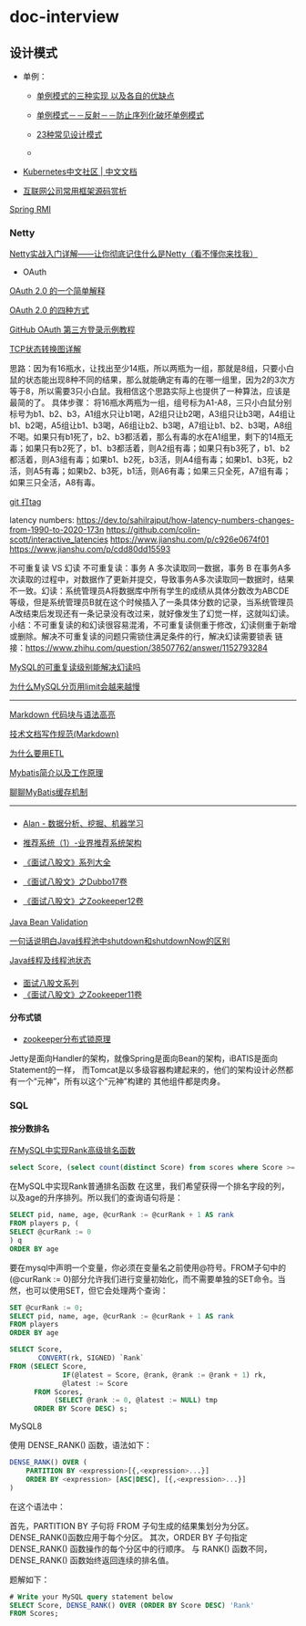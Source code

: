 # doc-interview

## 设计模式

- 单例：
  - [单例模式的三种实现 以及各自的优缺点](https://blog.csdn.net/YECrazy/article/details/79481964)
  - [单例模式－－反射－－防止序列化破坏单例模式](https://www.cnblogs.com/ttylinux/p/6498822.html)


  - [23种常见设计模式](https://github.com/xingshaocheng/architect-awesome/blob/master/README.md#%E5%BA%94%E7%94%A8%E5%9C%BA%E6%99%AF)
  - 


- [Kubernetes中文社区 | 中文文档](http://docs.kubernetes.org.cn/)

- [互联网公司常用框架源码赏析](https://github.com/doocs/source-code-hunter)

[Spring RMI](https://github.com/doocs/source-code-hunter/blob/main/docs/Spring/RMI/Spring-RMI.md)

### Netty
[Netty实战入门详解——让你彻底记住什么是Netty（看不懂你来找我）](https://www.cnblogs.com/nanaheidebk/p/11025362.html)

- OAuth

[OAuth 2.0 的一个简单解释](https://www.ruanyifeng.com/blog/2019/04/oauth_design.html)

[OAuth 2.0 的四种方式](https://www.ruanyifeng.com/blog/2019/04/oauth-grant-types.html)

[GitHub OAuth 第三方登录示例教程](https://www.ruanyifeng.com/blog/2019/04/github-oauth.html)

[TCP状态转换图详解](https://blog.csdn.net/wenqian1991/article/details/40110703)

思路：因为有16瓶水，让找出至少14瓶，所以两瓶为一组，那就是8组，只要小白鼠的状态能出现8种不同的结果，那么就能确定有毒的在哪一组里，因为2的3次方等于8，所以需要3只小白鼠。我相信这个思路实际上也提供了一种算法，应该是最简的了。
具体步骤：
将16瓶水两瓶为一组，组号标为A1-A8，三只小白鼠分别标号为b1、b2、b3，A1组水只让b1喝，A2组只让b2喝，A3组只让b3喝，A4组让b1、b2喝，A5组让b1、b3喝，A6组让b2、b3喝，A7组让b1、b2、b3喝，A8组不喝。如果只有b1死了，b2、b3都活着，那么有毒的水在A1组里，剩下的14瓶无毒；如果只有b2死了，b1、b3都活着，则A2组有毒；如果只有b3死了，b1、b2都活着，则A3组有毒；如果b1、b2死，b3活，则A4组有毒；如果b1、b3死，b2活，则A5有毒；如果b2、b3死，b1活，则A6有毒；如果三只全死，A7组有毒；如果三只全活，A8有毒。

[git 打tag](https://www.jianshu.com/p/cdd80dd15593)


latency numbers:
https://dev.to/sahilrajput/how-latency-numbers-changes-from-1990-to-2020-173n
https://github.com/colin-scott/interactive_latencies
https://www.jianshu.com/p/c926e0674f01
https://www.jianshu.com/p/cdd80dd15593

不可重复读 VS 幻读
不可重复读：事务 A 多次读取同一数据，事务 B 在事务A多次读取的过程中，对数据作了更新并提交，导致事务A多次读取同一数据时，结果不一致。幻读：系统管理员A将数据库中所有学生的成绩从具体分数改为ABCDE等级，但是系统管理员B就在这个时候插入了一条具体分数的记录，当系统管理员A改结束后发现还有一条记录没有改过来，就好像发生了幻觉一样，这就叫幻读。小结：不可重复读的和幻读很容易混淆，不可重复读侧重于修改，幻读侧重于新增或删除。解决不可重复读的问题只需锁住满足条件的行，解决幻读需要锁表
链接：https://www.zhihu.com/question/38507762/answer/1152793284

[MySQL的可重复读级别能解决幻读吗](https://www.cnblogs.com/liyus/p/10556563.html)

[为什么MySQL分页用limit会越来越慢](https://www.jb51.net/article/218042.htm)


---
[Markdown 代码块与语法高亮](https://www.jianshu.com/p/65ab196bef04)

[技术文档写作规范(Markdown)](https://www.jianshu.com/p/3b638180e42c)

[为什么要用ETL](https://zhuanlan.zhihu.com/p/337994072)

[Mybatis简介以及工作原理](https://www.cnblogs.com/leduo-zuul/p/10679367.html)

[聊聊MyBatis缓存机制](https://tech.meituan.com/2018/01/19/mybatis-cache.html)

-----------
#### 
- [Alan - 数据分析、挖掘、机器学习](https://www.zhihu.com/people/ou-min-yang-38)
- [推荐系统（1）-业界推荐系统架构](https://zhuanlan.zhihu.com/p/93183929)
  

- [《面试八股文》系列大全](https://mp.weixin.qq.com/s/xxd_bxgVWIgfB5QIVPfZsQ)
- [《面试八股文》之Dubbo17卷](https://mp.weixin.qq.com/s?__biz=Mzk0MjA4ODcxNQ==&mid=2247498926&idx=1&sn=da6c9a5185fd77b642967f046e85ae4b&chksm=c2cacbcaf5bd42dc66dfed29f35d6ce4bf1a57d3726277143dfffa039d5f3e6aa9809b96f45c&scene=21#wechat_redirect)
- [《面试八股文》之Zookeeper12卷](https://mp.weixin.qq.com/s?__biz=Mzk0MjA4ODcxNQ==&mid=2247499180&idx=1&sn=3574f2c29ab7fa1d8a827761d3769199&chksm=c2cacac8f5bd43dec28430e86a6f22411890d6e4c49bdd68f484eb499d84f1fd102aa21351c5&scene=21#wechat_redirect)

####

[Java Bean Validation](https://mp.weixin.qq.com/s/MTk9ZR7YGPpmcvypTMcjNg)

[一句话说明白Java线程池中shutdown和shutdownNow的区别](https://blog.csdn.net/horero/article/details/77622951)

[Java线程及线程池状态](https://www.cnblogs.com/doit8791/p/9067073.html)


#### 
- [面试八股文系列](https://mp.weixin.qq.com/s/xxd_bxgVWIgfB5QIVPfZsQ)
- [《面试八股文》之Zookeeper11卷](https://www.jianshu.com/p/a7dd76870019)

#### 分布式锁
- [zookeeper分布式锁原理](https://www.jianshu.com/p/5b801509eabb)

Jetty是面向Handler的架构，就像Spring是面向Bean的架构，iBATIS是面向Statement的一样，
而Tomcat是以多级容器构建起来的，他们的架构设计必然都有一个“元神”，所有以这个“元神”构建的
其他组件都是肉身。


### SQL

#### 按分数排名
[在MySQL中实现Rank高级排名函数](https://www.cnblogs.com/bruce1992/p/14019005.html)
```sql
select Score, (select count(distinct Score) from scores where Score >= mq.Score) Rank from scores as mq order by Score desc 
```
在MySQL中实现Rank普通排名函数
在这里，我们希望获得一个排名字段的列，以及age的升序排列。所以我们的查询语句将是：

```sql
SELECT pid, name, age, @curRank := @curRank + 1 AS rank
FROM players p, (
SELECT @curRank := 0
) q
ORDER BY age
```
要在mysql中声明一个变量，你必须在变量名之前使用@符号。FROM子句中的(@curRank := 0)部分允许我们进行变量初始化，而不需要单独的SET命令。当然，也可以使用SET，但它会处理两个查询：
```sql
SET @curRank := 0;
SELECT pid, name, age, @curRank := @curRank + 1 AS rank
FROM players
ORDER BY age
```
```sql
SELECT Score,
       CONVERT(rk, SIGNED) `Rank`
FROM (SELECT Score,
             IF(@latest = Score, @rank, @rank := @rank + 1) rk,
             @latest := Score
      FROM Scores,
           (SELECT @rank := 0, @latest := NULL) tmp
      ORDER BY Score DESC) s;
```

MySQL8

使用 DENSE_RANK() 函数，语法如下：


```sql
DENSE_RANK() OVER (
    PARTITION BY <expression>[{,<expression>...}]
    ORDER BY <expression> [ASC|DESC], [{,<expression>...}]
)
```
在这个语法中：

首先，PARTITION BY 子句将 FROM 子句生成的结果集划分为分区。DENSE_RANK()函数应用于每个分区。
其次，ORDER BY 子句指定 DENSE_RANK() 函数操作的每个分区中的行顺序。
与 RANK() 函数不同，DENSE_RANK() 函数始终返回连续的排名值。

题解如下：

```sql
# Write your MySQL query statement below
SELECT Score, DENSE_RANK() OVER (ORDER BY Score DESC) 'Rank'
FROM Scores;
```
